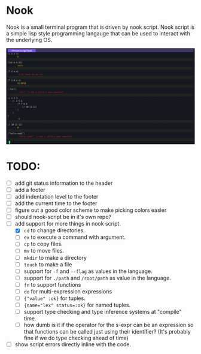 # Nook

Nook is a small terminal program that is driven by nook script.
Nook script is a simple lisp style programming langauge that can be used to interact with the underlying OS.

![screenshot](/assets/screenshot.png)

# TODO:
* [ ] add git status information to the header
* [ ] add a footer
* [ ] add indentation level to the footer
* [ ] add the current time to the footer
* [ ] figure out a good color scheme to make picking colors easier
* [ ] should nook-script be in it's own repo?
* [ ] add support for more things in nook script.
    * [x] `cd` to change directories.
    * [ ] `ex` to execute a command with argument.
    * [ ] `cp` to copy files.
    * [ ] `mv` to move files.
    * [ ] `mkdir` to make a directory
    * [ ] `touch` to make a file
    * [ ] support for `-f` and `--flag` as values in the language.
    * [ ] support for `./path` and `/root/path` as value in the language.
    * [ ] `fn` to support functions
    * [ ] `do` for multi-expression expressions
    * [ ] `{"value" :ok}` for tuples.
    * [ ] `{name="lex" status=:ok}` for named tuples.
    * [ ] support type checking and type inference systems at "compile" time.
    * [ ] how dumb is it if the operator for the s-expr can be an expression so that functions can be called just using their identifier? (It's probably fine if we do type checking ahead of time)
* [ ] show script errors directly inline with the code.